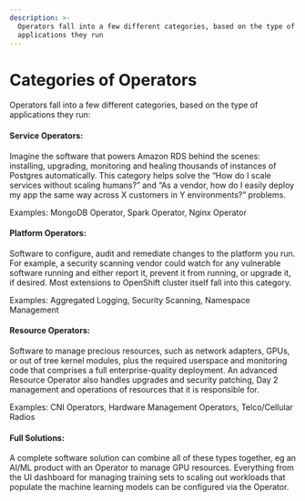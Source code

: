 ```yaml
---
description: >-
  Operators fall into a few different categories, based on the type of
  applications they run
---
```


# Categories of Operators

Operators fall into a few different categories, based on the type of applications they run:  


#### Service Operators:

Imagine the software that powers Amazon RDS behind the scenes: installing, upgrading, monitoring and healing thousands of instances of Postgres automatically. This category helps solve the “How do I scale services without scaling humans?” and “As a vendor, how do I easily deploy my app the same way across X customers in Y environments?” problems.

Examples: MongoDB Operator, Spark Operator, Nginx Operator  


#### Platform Operators:

Software to configure, audit and remediate changes to the platform you run. For example, a security scanning vendor could watch for any vulnerable software running and either report it, prevent it from running, or upgrade it, if desired. Most extensions to OpenShift cluster itself fall into this category.

Examples: Aggregated Logging, Security Scanning, Namespace Management  


#### Resource Operators:

Software to manage precious resources, such as network adapters, GPUs, or out of tree kernel modules, plus the required userspace and monitoring code that comprises a full enterprise-quality deployment.  An advanced Resource Operator also handles upgrades and security patching, Day 2 management and operations of resources that it is responsible for.

Examples: CNI Operators, Hardware Management Operators, Telco/Cellular Radios  


#### Full Solutions:

A complete software solution can combine all of these types together, eg an AI/ML product with an Operator to manage GPU resources. Everything from the UI dashboard for managing training sets to scaling out workloads that populate the machine learning models can be configured via the Operator.  


